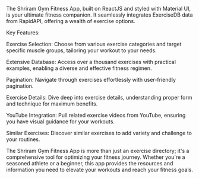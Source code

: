 The Shriram Gym Fitness App, built on ReactJS and styled with Material UI, is your ultimate fitness companion. It seamlessly integrates ExerciseDB data from RapidAPI, offering a wealth of exercise options.

Key Features:

Exercise Selection: Choose from various exercise categories and target specific muscle groups, tailoring your workout to your needs.

Extensive Database: Access over a thousand exercises with practical examples, enabling a diverse and effective fitness regimen.

Pagination: Navigate through exercises effortlessly with user-friendly pagination.

Exercise Details: Dive deep into exercise details, understanding proper form and technique for maximum benefits.

YouTube Integration: Pull related exercise videos from YouTube, ensuring you have visual guidance for your workouts.

Similar Exercises: Discover similar exercises to add variety and challenge to your routines.

The Shriram Gym Fitness App is more than just an exercise directory; it's a comprehensive tool for optimizing your fitness journey. Whether you're a seasoned athlete or a beginner, this app provides the resources and information you need to elevate your workouts and reach your fitness goals.
